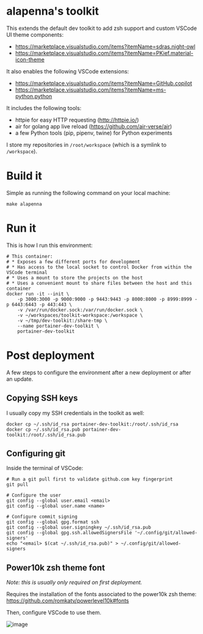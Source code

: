 # alapenna's toolkit

This extends the default dev toolkit to add zsh support and custom VSCode UI theme components:
* https://marketplace.visualstudio.com/items?itemName=sdras.night-owl
* https://marketplace.visualstudio.com/items?itemName=PKief.material-icon-theme

It also enables the following VSCode extensions:
* https://marketplace.visualstudio.com/items?itemName=GitHub.copilot
* https://marketplace.visualstudio.com/items?itemName=ms-python.python

It includes the following tools:
* httpie for easy HTTP requesting (http://httpie.io/)
* air for golang app live reload (https://github.com/air-verse/air)
* a few Python tools (pip, pipenv, twine) for Python experiments

I store my repositories in `/root/workspace` (which is a symlink to `/workspace`).

# Build it

Simple as running the following command on your local machine:

```
make alapenna
```

# Run it

This is how I run this environment:

```
# This container:
# * Exposes a few different ports for development
# * Has access to the local socket to control Docker from within the VSCode terminal
# * Uses a mount to store the projects on the host
# * Uses a convenient mount to share files between the host and this container
docker run -it --init \
    -p 3000:3000 -p 9000:9000 -p 9443:9443 -p 8000:8000 -p 8999:8999 -p 6443:6443 -p 443:443 \
    -v /var/run/docker.sock:/var/run/docker.sock \
    -v ~/workspaces/toolkit-workspace:/workspace \
    -v ~/tmp/dev-toolkit:/share-tmp \
    --name portainer-dev-toolkit \
    portainer-dev-toolkit
```

# Post deployment

A few steps to configure the environment after a new deployment or after an update.

## Copying SSH keys

I usually copy my SSH credentials in the toolkit as well:

```
docker cp ~/.ssh/id_rsa portainer-dev-toolkit:/root/.ssh/id_rsa
docker cp ~/.ssh/id_rsa.pub portainer-dev-toolkit:/root/.ssh/id_rsa.pub
```

## Configuring git

Inside the terminal of VSCode:

```
# Run a git pull first to validate github.com key fingerprint
git pull

# Configure the user
git config --global user.email <email>
git config --global user.name <name>

# Configure commit signing
git config --global gpg.format ssh
git config --global user.signingkey ~/.ssh/id_rsa.pub
git config --global gpg.ssh.allowedSignersFile '~/.config/git/allowed-signers'
echo "<email> $(cat ~/.ssh/id_rsa.pub)" > ~/.config/git/allowed-signers
```

## Power10k zsh theme font

*Note: this is usually only required on first deployment.*

Requires the installation of the fonts associated to the power10k zsh theme: https://github.com/romkatv/powerlevel10k#fonts

Then, configure VSCode to use them.

![image](https://user-images.githubusercontent.com/5485061/156640884-0d2001ef-5f3c-4372-8d07-b4c87d2f6783.png)
